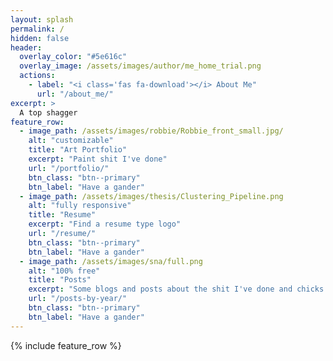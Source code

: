 ```yaml
---
layout: splash
permalink: /
hidden: false
header:
  overlay_color: "#5e616c"
  overlay_image: /assets/images/author/me_home_trial.png
  actions:
    - label: "<i class='fas fa-download'></i> About Me"
      url: "/about_me/"
excerpt: >
  A top shagger
feature_row:
  - image_path: /assets/images/robbie/Robbie_front_small.jpg/
    alt: "customizable"
    title: "Art Portfolio"
    excerpt: "Paint shit I've done"
    url: "/portfolio/"
    btn_class: "btn--primary"
    btn_label: "Have a gander"
  - image_path: /assets/images/thesis/Clustering_Pipeline.png
    alt: "fully responsive"
    title: "Resume"
    excerpt: "Find a resume type logo"
    url: "/resume/"
    btn_class: "btn--primary"
    btn_label: "Have a gander"
  - image_path: /assets/images/sna/full.png
    alt: "100% free"
    title: "Posts"
    excerpt: "Some blogs and posts about the shit I've done and chicks I've slayed"
    url: "/posts-by-year/"
    btn_class: "btn--primary"
    btn_label: "Have a gander"
---
```


{% include feature_row %}
